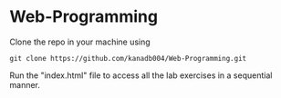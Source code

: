 # Web-Programming

Clone the repo in your machine using 
```
git clone https://github.com/kanadb004/Web-Programming.git
```

Run the "index.html" file to access all the lab exercises in a sequential manner.
